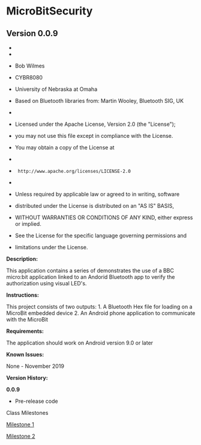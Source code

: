 # MicroBitSecurity

## Version 0.0.9

 *
 *
 *  Bob Wilmes
 *  CYBR8080
 *  University of Nebraska at Omaha

 * Based on Bluetooth libraries from: Martin Wooley, Bluetooth SIG, UK
 *
 *  Licensed under the Apache License, Version 2.0 (the "License");
 *  you may not use this file except in compliance with the License.
 *  You may obtain a copy of the License at
 *
 *      http://www.apache.org/licenses/LICENSE-2.0
 *
 *  Unless required by applicable law or agreed to in writing, software
 *  distributed under the License is distributed on an "AS IS" BASIS,
 *  WITHOUT WARRANTIES OR CONDITIONS OF ANY KIND, either express or implied.
 *  See the License for the specific language governing permissions and
 *  limitations under the License.


__Description:__ 

This application contains a series of demonstrates the use of a BBC micro:bit application linked to an Andorid Bluetooth app to verify the authorization using visual LED's.

__Instructions:__<br>

This project consists of two outputs:
	1. A Bluetooth Hex file for loading on a MicroBit embedded device 
	2. An Android phone application to communicate with the MicroBit

__Requirements:__<br>

The application should work on Android version 9.0 or later

__Known Issues:__

None - November 2019
  

__Version History:__

__0.0.9__
- Pre-release code

Class Milestones

[Milestone 1](https://github.com/bobwilmes/MicroBitSecurity/blob/master/Milestone1.md)  

[Milestone 2](https://github.com/bobwilmes/MicroBitSecurity/blob/master/Milestone2.md)
